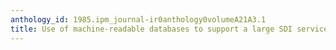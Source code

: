 ```yaml
---
anthology_id: 1985.ipm_journal-ir0anthology0volumeA21A3.1
title: Use of machine-readable databases to support a large SDI service
---
```

